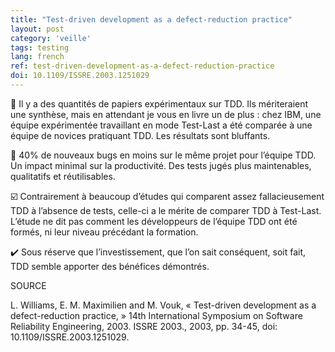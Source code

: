 ```yaml
---
title: "Test-driven development as a defect-reduction practice"
layout: post
category: 'veille'
tags: testing
lang: french
ref: test-driven-development-as-a-defect-reduction-practice
doi: 10.1109/ISSRE.2003.1251029
---
```


🏁 Il y a des quantités de papiers expérimentaux sur TDD. Ils mériteraient une synthèse, mais en attendant je vous en livre un de plus : chez IBM, une équipe expérimentée travaillant en mode Test-Last a été comparée à une équipe de novices pratiquant TDD. Les résultats sont bluffants.  
  
🐛 40% de nouveaux bugs en moins sur le même projet pour l’équipe TDD. Un impact minimal sur la productivité. Des tests jugés plus maintenables, qualitatifs et réutilisables.  
  
☑️ Contrairement à beaucoup d’études qui comparent assez fallacieusement TDD à l’absence de tests, celle-ci a le mérite de comparer TDD à Test-Last. L’étude ne dit pas comment les développeurs de l’équipe TDD ont été formés, ni leur niveau précédant la formation.  
  
✔️ Sous réserve que l’investissement, que l’on sait conséquent, soit fait, TDD semble apporter des bénéfices démontrés.  

SOURCE  
  
L. Williams, E. M. Maximilien and M. Vouk, « Test-driven development as a defect-reduction practice, » 14th International Symposium on Software Reliability Engineering, 2003. ISSRE 2003., 2003, pp. 34-45, doi: 10.1109/ISSRE.2003.1251029.